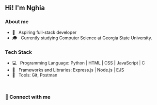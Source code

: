 <h2> Hi! I'm Nghia </h2>

<h3>About me</h3>

- 🌱 &nbsp; Aspiring full-stack developer
- 🎓 &nbsp; Currently studying Computer Science at Georgia State University.

<h3> Tech Stack </h3>

- 💻 &nbsp; Programming Language: Python | HTML | CSS | JavaScript | C
- 💾 &nbsp; Frameworks and Libraries: Express.js | Node.js | EJS
- 🔧 &nbsp; Tools: Git, Postman

<br>

<h3> 🤝 Connect with me </h3>
